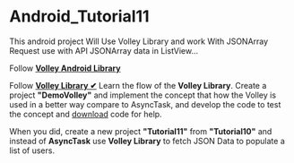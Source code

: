 # Android_Tutorial11
This android project Will Use Volley Library and work With JSONArray Request use with API JSONArray data in ListView...

Follow **[Volley Android Library](https://developer.android.com/training/volley)**

Follow **[Volley Library ✔](https://www.geeksforgeeks.org/volley-library-in-android/)[](http://www.itsalif.info/content/android-volley-tutorial-http-get-post-put)**  Learn the flow of the  **Volley Library**. Create a project  **"DemoVolley"**  and implement the concept that how the Volley is used in a better way compare to AsyncTask, and develop the code to test the concept and  [download](https://canvas.instructure.com/courses/2150560/files/100709324/download?wrap=1 "DemoVolley.zip") code for help.

When you did, create a new project  **"Tutorial11"**  from  **"Tutorial10"**  and instead of  **AsyncTask**  use  **Volley Library**  to fetch JSON Data to populate a list of users.
